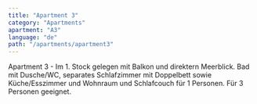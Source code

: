 ```yaml
---
title: "Apartment 3"
category: "Apartments"
apartment: "A3"
language: "de"
path: "/apartments/apartment3"
---
```


Apartment 3 - Im 1. Stock gelegen mit Balkon und direktern Meerblick. Bad mit Dusche/WC, separates Schlafzimmer mit Doppelbett sowie Küche/Esszimmer und Wohnraum und Schlafcouch für 1 Personen. Für 3 Personen geeignet.
